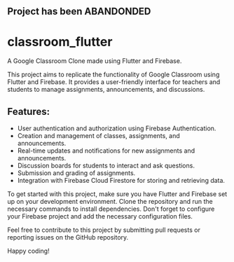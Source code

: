 ## Project has been ABANDONDED

# classroom_flutter

A Google Classroom Clone made using Flutter and Firebase.

This project aims to replicate the functionality of Google Classroom using Flutter and Firebase. It provides a user-friendly interface for teachers and students to manage assignments, announcements, and discussions.

## Features:

- User authentication and authorization using Firebase Authentication.
- Creation and management of classes, assignments, and announcements.
- Real-time updates and notifications for new assignments and announcements.
- Discussion boards for students to interact and ask questions.
- Submission and grading of assignments.
- Integration with Firebase Cloud Firestore for storing and retrieving data.

To get started with this project, make sure you have Flutter and Firebase set up on your development environment. Clone the repository and run the necessary commands to install dependencies. Don't forget to configure your Firebase project and add the necessary configuration files.

Feel free to contribute to this project by submitting pull requests or reporting issues on the GitHub repository.

Happy coding!
